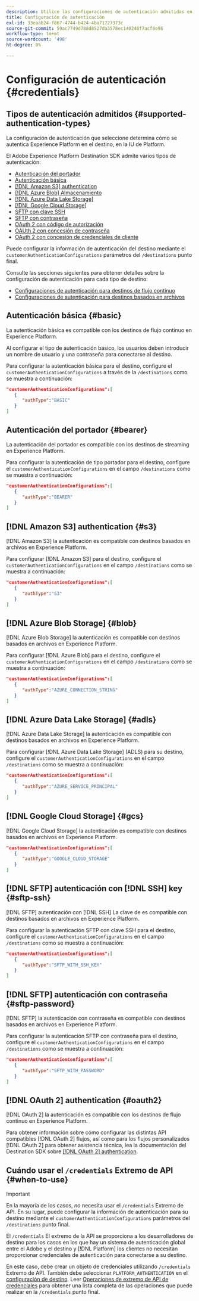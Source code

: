 ```yaml
---
description: Utilice las configuraciones de autenticación admitidas en Adobe Experience Platform Destination SDK para autenticar a los usuarios y activar los datos en el punto final de destino.
title: Configuración de autenticación
exl-id: 33eaab24-f867-4744-b424-4ba71727373c
source-git-commit: 59ac7749d788d8527da3578ec140248f7acf8e98
workflow-type: tm+mt
source-wordcount: '498'
ht-degree: 0%

---
```


# Configuración de autenticación {#credentials}

## Tipos de autenticación admitidos {#supported-authentication-types}

La configuración de autenticación que seleccione determina cómo se autentica Experience Platform en el destino, en la IU de Platform.

El Adobe Experience Platform Destination SDK admite varios tipos de autenticación:

* [Autenticación del portador](#bearer)
* [Autenticación básica](#basic)
* [[!DNL Amazon S3] authentication](#s3)
* [[!DNL Azure Blob] Almacenamiento](#blob)
* [[!DNL Azure Data Lake Storage]](#adls)
* [[!DNL Google Cloud Storage]](#gcs)
* [SFTP con clave SSH](#sftp-ssh)
* [SFTP con contraseña](#sftp-password)
* [OAuth 2 con código de autorización](#oauth2)
* [OAUth 2 con concesión de contraseña](#oauth2)
* [OAuth 2 con concesión de credenciales de cliente](#oauth2)

Puede configurar la información de autenticación del destino mediante el `customerAuthenticationConfigurations` parámetros del `/destinations` punto final.

Consulte las secciones siguientes para obtener detalles sobre la configuración de autenticación para cada tipo de destino:

* [Configuraciones de autenticación para destinos de flujo continuo](destination-configuration.md#customer-authentication-configurations)
* [Configuraciones de autenticación para destinos basados en archivos](file-based-destination-configuration.md#customer-authentication-configurations)

## Autenticación básica {#basic}

La autenticación básica es compatible con los destinos de flujo continuo en Experience Platform.

Al configurar el tipo de autenticación básico, los usuarios deben introducir un nombre de usuario y una contraseña para conectarse al destino.

Para configurar la autenticación básica para el destino, configure el `customerAuthenticationConfigurations` a través de la `/destinations` como se muestra a continuación:

```json
"customerAuthenticationConfigurations":[
   {
      "authType":"BASIC"
   }
]
```

## Autenticación del portador {#bearer}

La autenticación del portador es compatible con los destinos de streaming en Experience Platform.

Para configurar la autenticación de tipo portador para el destino, configure el `customerAuthenticationConfigurations` en el campo `/destinations` como se muestra a continuación:

```json
"customerAuthenticationConfigurations":[
   {
      "authType":"BEARER"
   }
]
```

## [!DNL Amazon S3] authentication {#s3}

[!DNL Amazon S3] la autenticación es compatible con destinos basados en archivos en Experience Platform.

Para configurar [!DNL Amazon S3] para el destino, configure el `customerAuthenticationConfigurations` en el campo `/destinations` como se muestra a continuación:

```json
"customerAuthenticationConfigurations":[
   {
      "authType":"S3"
   }
]
```

## [!DNL Azure Blob Storage] {#blob}

[!DNL Azure Blob Storage] la autenticación es compatible con destinos basados en archivos en Experience Platform.

Para configurar [!DNL Azure Blob] para el destino, configure el `customerAuthenticationConfigurations` en el campo `/destinations` como se muestra a continuación:

```json
"customerAuthenticationConfigurations":[
   {
      "authType":"AZURE_CONNECTION_STRING"
   }
]
```

## [!DNL Azure Data Lake Storage] {#adls}

[!DNL Azure Data Lake Storage] la autenticación es compatible con destinos basados en archivos en Experience Platform.

Para configurar [!DNL Azure Data Lake Storage] (ADLS) para su destino, configure el `customerAuthenticationConfigurations` en el campo `/destinations` como se muestra a continuación:

```json
"customerAuthenticationConfigurations":[
   {
      "authType":"AZURE_SERVICE_PRINCIPAL"
   }
]
```

## [!DNL Google Cloud Storage] {#gcs}

[!DNL Google Cloud Storage] la autenticación es compatible con destinos basados en archivos en Experience Platform.

```json
"customerAuthenticationConfigurations":[
   {
      "authType":"GOOGLE_CLOUD_STORAGE"
   }
]
```


## [!DNL SFTP] autenticación con [!DNL SSH] key {#sftp-ssh}

[!DNL SFTP] autenticación con [!DNL SSH] La clave de es compatible con destinos basados en archivos en Experience Platform.

Para configurar la autenticación SFTP con clave SSH para el destino, configure el `customerAuthenticationConfigurations` en el campo `/destinations` como se muestra a continuación:

```json
"customerAuthenticationConfigurations":[
   {
      "authType":"SFTP_WITH_SSH_KEY"
   }
]
```

## [!DNL SFTP] autenticación con contraseña {#sftp-password}

[!DNL SFTP] la autenticación con contraseña es compatible con destinos basados en archivos en Experience Platform.

Para configurar la autenticación SFTP con contraseña para el destino, configure el `customerAuthenticationConfigurations` en el campo `/destinations` como se muestra a continuación:

```json
"customerAuthenticationConfigurations":[
   {
      "authType":"SFTP_WITH_PASSWORD"
   }
]
```

## [!DNL OAuth 2] authentication {#oauth2}

[!DNL OAuth 2] la autenticación es compatible con los destinos de flujo continuo en Experience Platform.

Para obtener información sobre cómo configurar las distintas API compatibles [!DNL OAuth 2] flujos, así como para los flujos personalizados [!DNL OAuth 2] para obtener asistencia técnica, lea la documentación del Destination SDK sobre [[!DNL OAuth 2] authentication](./oauth2-authentication.md).


## Cuándo usar el `/credentials` Extremo de API {#when-to-use}

>[!IMPORTANT]
>
>En la mayoría de los casos, *no* necesita usar el `/credentials` Extremo de API. En su lugar, puede configurar la información de autenticación para su destino mediante el `customerAuthenticationConfigurations` parámetros del `/destinations` punto final.

El `/credentials` El extremo de la API se proporciona a los desarrolladores de destino para los casos en los que hay un sistema de autenticación global entre el Adobe y el destino y [!DNL Platform] los clientes no necesitan proporcionar credenciales de autenticación para conectarse a su destino.

En este caso, debe crear un objeto de credenciales utilizando `/credentials` Extremo de API. También debe seleccionar `PLATFORM_AUTHENTICATION` en el [configuración de destino](./destination-configuration.md#destination-delivery). Leer [Operaciones de extremo de API de credenciales](./credentials-configuration-api.md) para obtener una lista completa de las operaciones que puede realizar en la `/credentials` punto final.
